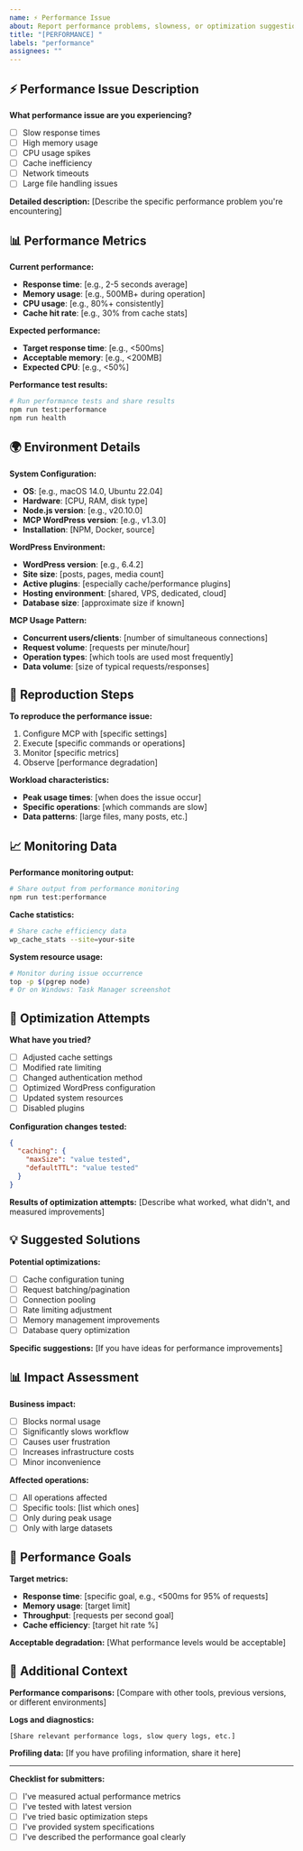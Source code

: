```yaml
---
name: ⚡ Performance Issue
about: Report performance problems, slowness, or optimization suggestions
title: "[PERFORMANCE] "
labels: "performance"
assignees: ""
---
```


## ⚡ Performance Issue Description

**What performance issue are you experiencing?**

- [ ] Slow response times
- [ ] High memory usage
- [ ] CPU usage spikes
- [ ] Cache inefficiency
- [ ] Network timeouts
- [ ] Large file handling issues

**Detailed description:** [Describe the specific performance problem you're encountering]

## 📊 Performance Metrics

**Current performance:**

- **Response time**: [e.g., 2-5 seconds average]
- **Memory usage**: [e.g., 500MB+ during operation]
- **CPU usage**: [e.g., 80%+ consistently]
- **Cache hit rate**: [e.g., 30% from cache stats]

**Expected performance:**

- **Target response time**: [e.g., <500ms]
- **Acceptable memory**: [e.g., <200MB]
- **Expected CPU**: [e.g., <50%]

**Performance test results:**

```bash
# Run performance tests and share results
npm run test:performance
npm run health
```

## 🌍 Environment Details

**System Configuration:**

- **OS**: [e.g., macOS 14.0, Ubuntu 22.04]
- **Hardware**: [CPU, RAM, disk type]
- **Node.js version**: [e.g., v20.10.0]
- **MCP WordPress version**: [e.g., v1.3.0]
- **Installation**: [NPM, Docker, source]

**WordPress Environment:**

- **WordPress version**: [e.g., 6.4.2]
- **Site size**: [posts, pages, media count]
- **Active plugins**: [especially cache/performance plugins]
- **Hosting environment**: [shared, VPS, dedicated, cloud]
- **Database size**: [approximate size if known]

**MCP Usage Pattern:**

- **Concurrent users/clients**: [number of simultaneous connections]
- **Request volume**: [requests per minute/hour]
- **Operation types**: [which tools are used most frequently]
- **Data volume**: [size of typical requests/responses]

## 🔄 Reproduction Steps

**To reproduce the performance issue:**

1. Configure MCP with [specific settings]
2. Execute [specific commands or operations]
3. Monitor [specific metrics]
4. Observe [performance degradation]

**Workload characteristics:**

- **Peak usage times**: [when does the issue occur]
- **Specific operations**: [which commands are slow]
- **Data patterns**: [large files, many posts, etc.]

## 📈 Monitoring Data

**Performance monitoring output:**

```bash
# Share output from performance monitoring
npm run test:performance
```

**Cache statistics:**

```bash
# Share cache efficiency data
wp_cache_stats --site=your-site
```

**System resource usage:**

```bash
# Monitor during issue occurrence
top -p $(pgrep node)
# Or on Windows: Task Manager screenshot
```

## 🔧 Optimization Attempts

**What have you tried?**

- [ ] Adjusted cache settings
- [ ] Modified rate limiting
- [ ] Changed authentication method
- [ ] Optimized WordPress configuration
- [ ] Updated system resources
- [ ] Disabled plugins

**Configuration changes tested:**

```json
{
  "caching": {
    "maxSize": "value tested",
    "defaultTTL": "value tested"
  }
}
```

**Results of optimization attempts:** [Describe what worked, what didn't, and measured improvements]

## 💡 Suggested Solutions

**Potential optimizations:**

- [ ] Cache configuration tuning
- [ ] Request batching/pagination
- [ ] Connection pooling
- [ ] Rate limiting adjustment
- [ ] Memory management improvements
- [ ] Database query optimization

**Specific suggestions:** [If you have ideas for performance improvements]

## 📊 Impact Assessment

**Business impact:**

- [ ] Blocks normal usage
- [ ] Significantly slows workflow
- [ ] Causes user frustration
- [ ] Increases infrastructure costs
- [ ] Minor inconvenience

**Affected operations:**

- [ ] All operations affected
- [ ] Specific tools: [list which ones]
- [ ] Only during peak usage
- [ ] Only with large datasets

## 🎯 Performance Goals

**Target metrics:**

- **Response time**: [specific goal, e.g., <500ms for 95% of requests]
- **Memory usage**: [target limit]
- **Throughput**: [requests per second goal]
- **Cache efficiency**: [target hit rate %]

**Acceptable degradation:** [What performance levels would be acceptable]

## 📝 Additional Context

**Performance comparisons:** [Compare with other tools, previous versions, or different environments]

**Logs and diagnostics:**

```text
[Share relevant performance logs, slow query logs, etc.]
```

**Profiling data:** [If you have profiling information, share it here]

---

**Checklist for submitters:**

- [ ] I've measured actual performance metrics
- [ ] I've tested with latest version
- [ ] I've tried basic optimization steps
- [ ] I've provided system specifications
- [ ] I've described the performance goal clearly
